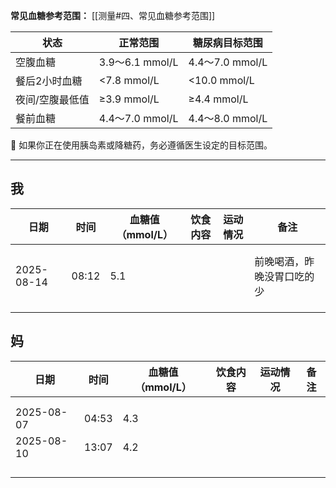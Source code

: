 **常见血糖参考范围：**
[[测量#四、常见血糖参考范围]]

| 状态       | 正常范围           | 糖尿病目标范围        |
| -------- | -------------- | -------------- |
| 空腹血糖     | 3.9～6.1 mmol/L | 4.4～7.0 mmol/L |
| 餐后2小时血糖  | <7.8 mmol/L    | <10.0 mmol/L   |
| 夜间/空腹最低值 | ≥3.9 mmol/L    | ≥4.4 mmol/L    |
| 餐前血糖     | 4.4～7.0 mmol/L | 4.4～8.0 mmol/L |
📌 如果你正在使用胰岛素或降糖药，务必遵循医生设定的目标范围。

---
## 我

| 日期         | 时间    | 血糖值（mmol/L） | 饮食内容 | 运动情况 | 备注            |
| ---------- | ----- | ----------- | ---- | ---- | ------------- |
|            |       |             |      |      |               |
|            |       |             |      |      |               |
| 2025-08-14 | 08:12 | 5.1         |      |      | 前晚喝酒，昨晚没胃口吃的少 |
|            |       |             |      |      |               |
|            |       |             |      |      |               |
|            |       |             |      |      |               |


## 妈

| 日期         | 时间    | 血糖值（mmol/L） | 饮食内容 | 运动情况 | 备注  |
| ---------- | ----- | ----------- | ---- | ---- | --- |
|            |       |             |      |      |     |
|            |       |             |      |      |     |
| 2025-08-07 | 04:53 | 4.3         |      |      |     |
| 2025-08-10 | 13:07 | 4.2         |      |      |     |
|            |       |             |      |      |     |
|            |       |             |      |      |     |
|            |       |             |      |      |     |
|            |       |             |      |      |     |
